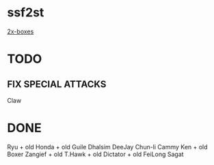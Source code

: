 # ssf2st

[2x-boxes](https://toufadev.github.io/ssf2st/index.html)

# TODO
## FIX SPECIAL ATTACKS
Claw

# DONE

Ryu + old
Honda + old
Guile
Dhalsim
DeeJay
Chun-li
Cammy
Ken + old
Boxer
Zangief + old
T.Hawk + old
Dictator + old
FeiLong
Sagat
